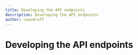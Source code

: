 ```yaml
---
title: Developing the API endpoints
description: Developing the API endpoints
author: cwoodruff
---
```

# Developing the API endpoints
